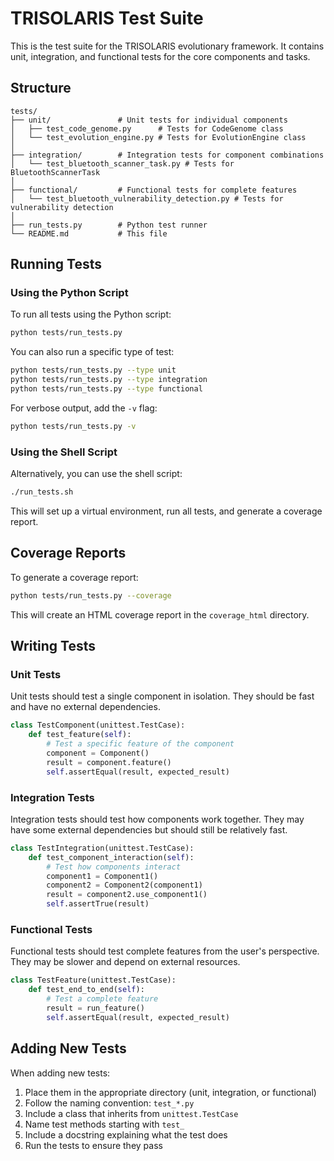 # TRISOLARIS Test Suite

This is the test suite for the TRISOLARIS evolutionary framework. It contains unit, integration, and functional tests for the core components and tasks.

## Structure

```
tests/
├── unit/               # Unit tests for individual components
│   ├── test_code_genome.py      # Tests for CodeGenome class
│   └── test_evolution_engine.py # Tests for EvolutionEngine class
│
├── integration/        # Integration tests for component combinations
│   └── test_bluetooth_scanner_task.py # Tests for BluetoothScannerTask
│
├── functional/         # Functional tests for complete features
│   └── test_bluetooth_vulnerability_detection.py # Tests for vulnerability detection
│
├── run_tests.py        # Python test runner
└── README.md           # This file
```

## Running Tests

### Using the Python Script

To run all tests using the Python script:

```bash
python tests/run_tests.py
```

You can also run a specific type of test:

```bash
python tests/run_tests.py --type unit
python tests/run_tests.py --type integration
python tests/run_tests.py --type functional
```

For verbose output, add the `-v` flag:

```bash
python tests/run_tests.py -v
```

### Using the Shell Script

Alternatively, you can use the shell script:

```bash
./run_tests.sh
```

This will set up a virtual environment, run all tests, and generate a coverage report.

## Coverage Reports

To generate a coverage report:

```bash
python tests/run_tests.py --coverage
```

This will create an HTML coverage report in the `coverage_html` directory.

## Writing Tests

### Unit Tests

Unit tests should test a single component in isolation. They should be fast and have no external dependencies.

```python
class TestComponent(unittest.TestCase):
    def test_feature(self):
        # Test a specific feature of the component
        component = Component()
        result = component.feature()
        self.assertEqual(result, expected_result)
```

### Integration Tests

Integration tests should test how components work together. They may have some external dependencies but should still be relatively fast.

```python
class TestIntegration(unittest.TestCase):
    def test_component_interaction(self):
        # Test how components interact
        component1 = Component1()
        component2 = Component2(component1)
        result = component2.use_component1()
        self.assertTrue(result)
```

### Functional Tests

Functional tests should test complete features from the user's perspective. They may be slower and depend on external resources.

```python
class TestFeature(unittest.TestCase):
    def test_end_to_end(self):
        # Test a complete feature
        result = run_feature()
        self.assertEqual(result, expected_result)
```

## Adding New Tests

When adding new tests:

1. Place them in the appropriate directory (unit, integration, or functional)
2. Follow the naming convention: `test_*.py`
3. Include a class that inherits from `unittest.TestCase`
4. Name test methods starting with `test_`
5. Include a docstring explaining what the test does
6. Run the tests to ensure they pass 